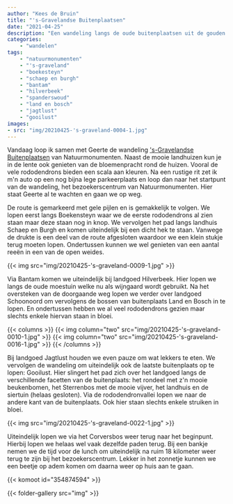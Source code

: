 ```yaml
---
author: "Kees de Bruin"
title: "'s-Gravelandse Buitenplaatsen"
date: "2021-04-25"
description: "Een wandeling langs de oude buitenplaatsen uit de gouden eeuw."
categories:
    - "wandelen"
tags:
    - "natuurmonumenten"
    - "'s-graveland"
    - "boekesteyn"
    - "schaep en burgh"
    - "bantam"
    - "hilverbeek"
    - "spanderswoud"
    - "land en bosch"
    - "jagtlust"
    - "gooilust"
images:
- src: "img/20210425-'s-graveland-0004-1.jpg"
---
```


Vandaag loop ik samen met Geerte de wandeling ['s-Gravelandse Buitenplaatsen](https://www.natuurmonumenten.nl/natuurgebieden/boekesteyn/route/wandelroute-s-gravelandse-buitenplaatsen) van Natuurmonumenten. Naast de mooie landhuizen kun je in de lente ook genieten van de bloemenpracht rond de huizen. Vooral de vele rododendrons bieden een scala aan kleuren. Na een rustige rit zet ik m'n auto op een nog bijna lege parkeerplaats en loop dan naar het startpunt van de wandeling, het bezoekerscentrum van Natuurmonumenten. Hier staat Geerte al te wachten en gaan we op weg.

De route is gemarkeerd met gele pijlen en is gemakkelijk te volgen. We lopen eerst langs Boekensteyn waar we de eerste rododendrons al zien staan maar deze staan nog in knop. We vervolgen het pad langs landhuis Schaep en Burgh en komen uiteindelijk bij een dicht hek te staan. Vanwege de drukte is een deel van de route afgesloten waardoor we een klein stukje terug moeten lopen. Ondertussen kunnen we wel genieten van een aantal reeën in een van de open weides.

{{< img src="img/20210425-'s-graveland-0009-1.jpg" >}}

Via Bantam komen we uiteindelijk bij landgoed Hilverbeek. Hier lopen we langs de oude moestuin welke nu als wijngaard wordt gebruikt. Na het oversteken van de doorgaande weg lopen we verder over landgoed Schoonoord om vervolgens de bossen van buitenplaats Land en Bosch in te lopen. En ondertussen hebben we al veel rododendrons gezien maar slechts enkele hiervan staan in bloei.

{{< columns >}}
    {{< img column="two" src="img/20210425-'s-graveland-0010-1.jpg" >}}
    {{< img column="two" src="img/20210425-'s-graveland-0016-1.jpg" >}}
{{< /columns >}}

Bij landgoed Jagtlust houden we even pauze om wat lekkers te eten. We vervolgen de wandeling om uiteindelijk ook de laatste buitenplaats op te lopen: Gooilust. Hier slingert het pad zich over het landgoed langs de verschillende facetten van de buitenplaats: het rondeel met z'n mooie beukenbomen, het Sterrenbos met de mooie vijver, het landhuis en de siertuin (helaas gesloten). Via de rododendronvallei lopen we naar de andere kant van de buitenplaats. Ook hier staan slechts enkele struiken in bloei.

{{< img src="img/20210425-'s-graveland-0022-1.jpg" >}}

Uiteindelijk lopen we via het Corversbos weer terug naar het beginpunt. Hierbij lopen we helaas wel vaak dezelfde paden terug. Bij een bankje nemen we de tijd voor de lunch om uiteindelijk na ruim 18 kilometer weer terug te zijn bij het bezoekerscentrum. Lekker in het zonnetje kunnen we een beetje op adem komen om daarna weer op huis aan te gaan.

{{< komoot id="354874594" >}}

{{< folder-gallery src="img" >}}